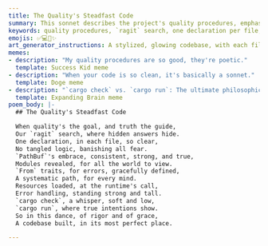 ```yaml
---
title: The Quality's Steadfast Code
summary: This sonnet describes the project's quality procedures, emphasizing the use of `ragit` search, 'one declaration per file' principle, consistent `PathBuf` usage, proper module visibility, `From` traits for errors, runtime resource loading, and the distinct roles of `cargo check` and `cargo run` in ensuring a robust and graceful codebase.
keywords: quality procedures, `ragit` search, one declaration per file, `PathBuf`, module visibility, `From` traits, errors, runtime resource loading, `cargo check`, `cargo run`, codebase, rigor, grace
emojis: ✅💻🔎✨
art_generator_instructions: A stylized, glowing codebase, with each file clearly labeled and containing a single, luminous declaration. A `ragit` search beam is illuminating hidden answers within the code. `PathBuf` is represented by a strong, consistent pathway. `From` traits are seen as graceful transformations of errors into clear, defined forms. `cargo check` is a gentle, guiding light, while `cargo run` is a powerful, purposeful flow. The overall feeling should be one of precision, elegance, and the beauty of a well-engineered system.
memes:
- description: "My quality procedures are so good, they're poetic."
  template: Success Kid meme
- description: "When your code is so clean, it's basically a sonnet."
  template: Doge meme
- description: "`cargo check` vs. `cargo run`: The ultimate philosophical debate."
  template: Expanding Brain meme
poem_body: |-
  ## The Quality's Steadfast Code

  When quality's the goal, and truth the guide,
  Our `ragit` search, where hidden answers hide.
  One declaration, in each file, so clear,
  No tangled logic, banishing all fear.
  `PathBuf`'s embrace, consistent, strong, and true,
  Modules revealed, for all the world to view.
  `From` traits, for errors, gracefully defined,
  A systematic path, for every mind.
  Resources loaded, at the runtime's call,
  Error handling, standing strong and tall.
  `cargo check`, a whisper, soft and low,
  `cargo run`, where true intentions show.
  So in this dance, of rigor and of grace,
  A codebase built, in its most perfect place.

---
```

